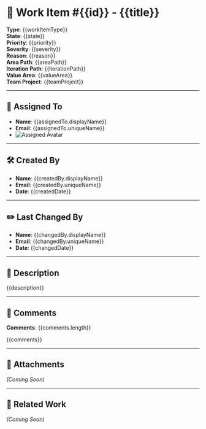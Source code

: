 # 🐞 Work Item #{{id}} - {{title}}

**Type**: {{workItemType}}  
**State**: {{state}}  
**Priority**: {{priority}}  
**Severity**: {{severity}}  
**Reason**: {{reason}}  
**Area Path**: {{areaPath}}  
**Iteration Path**: {{iterationPath}}  
**Value Area**: {{valueArea}}  
**Team Project**: {{teamProject}}

---

## 👤 Assigned To

- **Name**: {{assignedTo.displayName}}
- **Email**: {{assignedTo.uniqueName}}
- ![Assigned Avatar]({{assignedTo.imageUrl}})

---

## 🛠 Created By

- **Name**: {{createdBy.displayName}}  
- **Email**: {{createdBy.uniqueName}}  
- **Date**: {{createdDate}}

---

## ✏️ Last Changed By

- **Name**: {{changedBy.displayName}}  
- **Email**: {{changedBy.uniqueName}}  
- **Date**: {{changedDate}}

---

## 📝 Description

{{description}}

---

## 💬 Comments  
**Comments**: {{comments.length}}

{{comments}}

---

## 📎 Attachments  
*(Coming Soon)*

---

## 🔗 Related Work  
*(Coming Soon)*
